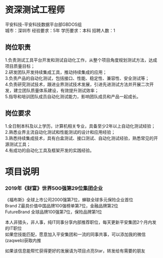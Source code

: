 # 资深测试工程师
平安科技-平安科技数据平台部GBDOS组  
城市：深圳市 经验要求：5年 学历要求：本科  招聘人数：1

## 岗位职责
1.负责测试工具平台开发和测试自动化工作，从整个项目角度规划测试方法，达成项目质量目标；   
2.研发团队开发持续集成工具，推动持续集成的应用；   
3.负责产品的自动化测试，包括接口、性能、稳定性、兼容性、安全测试等；   
4.负责研究测试技术，跟进业界测试技术发展，引进先进测试方法并开展二次开发，建立团队质量体系建设，有效提升测试效率；   
5.指导和培训团队成员自动化测试能力，影响团队成员和产品一起成长。

## 岗位要求
1.全日制本科及以上学历，计算机相关专业，具备至少2年以上自动化测试经验；   
2.熟悉业界主流自动化测试和性能测试的设计和应用经验；   
3.熟悉持续集成技术，具有白盒测试、接口测试、自动化测试经验，熟悉常见的开源测试工具；   
4.有成功的自动化工具及框架开发的实践经验。

# 项目说明

### 2019年《财富》世界500强第29位集团企业
《福布斯》全球上市公司2000强第7位，蝉联全球多元保险企业首位  
Brand Z最具价值中国品牌100强榜单第7位，金融品牌第2位  
FutureBrand 全球品牌100强第7位，保险品牌第1位

本人非猎头，非人事，纯IT同事分享内部推荐职位，每天更新平安集团2个月内发的IT职位  
如果您技能匹配，愿意加入平安集团和一流的同事共事，可以添加我的微信(zaqweb)获取内推 

如果该信息能帮忙获得更好的发展请为项目点亮Star，转发给有需要的朋友




